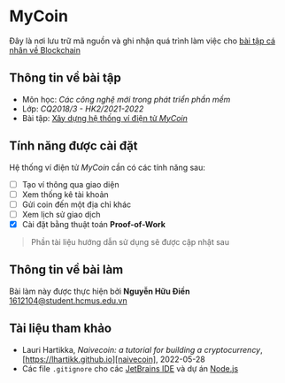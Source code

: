 # MyCoin

Đây là nơi lưu trữ mã nguồn và ghi nhận quá trình làm việc cho [bài tập cá nhân về Blockchain][exercise]

## Thông tin về bài tập
- Môn học: *Các công nghệ mới trong phát triển phần mềm*
- Lớp: *CQ2018/3 - HK2/2021-2022*
- Bài tập: [Xây dựng hệ thống ví điện tử *MyCoin*][exercise]

## Tính năng được cài đặt
Hệ thống ví điện tử *MyCoin* cần có các tính năng sau:
- [ ] Tạo ví thông qua giao diện
- [ ] Xem thống kê tài khoản
- [ ] Gửi coin đến một địa chỉ khác
- [ ] Xem lịch sử giao dịch
- [x] Cài đặt bằng thuật toán **Proof-of-Work**

> Phần tài liệu hướng dẫn sử dụng sẽ được cập nhật sau

## Thông tin về bài làm
Bài làm này được thực hiện bởi **Nguyễn Hữu Điền** [<1612104@student.hcmus.edu.vn>][email]

## Tài liệu tham khảo
- Lauri Hartikka, *Naivecoin: a tutorial for building a cryptocurrency*, [https://lhartikk.github.io][naivecoin], 2022-05-28
- Các file `.gitignore` cho các [JetBrains IDE](https://github.com/github/gitignore/blob/main/Global/JetBrains.gitignore) và dự án [Node.js](https://github.com/github/gitignore/blob/main/Node.gitignore)

[exercise]: https://courses.fit.hcmus.edu.vn/mod/assign/view.php?id=92265
[email]: mailto:1612104@student.hcmus.edu.vn
[naivecoin]: https://lhartikk.github.io
